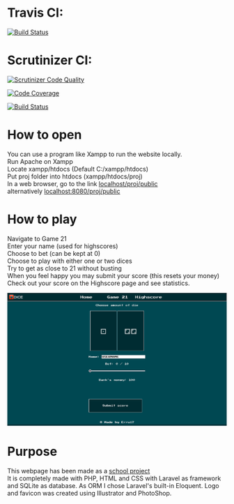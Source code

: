 <!-- Update to proj -->
# Travis CI:  

[![Build Status](https://travis-ci.org/Erru17/mvc-proj.svg?branch=main)](https://travis-ci.org/Erru17/mvc-proj)  

# Scrutinizer CI:  

[![Scrutinizer Code Quality](https://scrutinizer-ci.com/g/Erru17/mvc-proj/badges/quality-score.png?b=main)](https://scrutinizer-ci.com/g/Erru17/mvc-proj/?branch=main)  

[![Code Coverage](https://scrutinizer-ci.com/g/Erru17/mvc-proj/badges/coverage.png?b=main)](https://scrutinizer-ci.com/g/Erru17/mvc-proj/?branch=main)  

[![Build Status](https://scrutinizer-ci.com/g/Erru17/mvc-proj/badges/build.png?b=main)](https://scrutinizer-ci.com/g/Erru17/mvc-proj/build-status/main)

# How to open

You can use a program like Xampp to run the website locally.  
Run Apache on Xampp  
Locate xampp/htdocs (Default C:/xampp/htdocs)  
Put proj folder into htdocs (xampp/htdocs/proj)  
In a web browser, go to the link [localhost/proj/public](http//localhost/proj/public)  
alternatively [localhost:8080/proj/public](http://localhost:8080/proj/public)

# How to play

Navigate to Game 21  
Enter your name (used for highscores)  
Choose to bet (can be kept at 0)  
Choose to play with either one or two dices  
Try to get as close to 21 without busting  
When you feel happy you may submit your score (this resets your money)  
Check out your score on the Highscore page and see statistics.

![Preview](preview.png)

# Purpose

This webpage has been made as a [school project](https://dbwebb.se/kurser/mvc-v1/kmom10)  
It is completely made with PHP, HTML and CSS with Laravel as framework and SQLite as database. As ORM I chose Laravel's built-in Eloquent.
Logo and favicon was created using Illustrator and PhotoShop.

